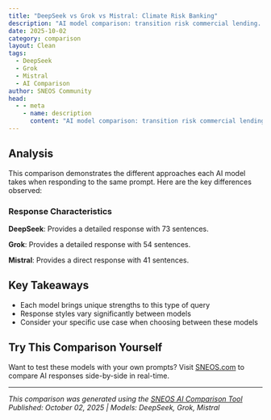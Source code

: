 ```yaml
---
title: "DeepSeek vs Grok vs Mistral: Climate Risk Banking"
description: "AI model comparison: transition risk commercial lending..."
date: 2025-10-02
category: comparison
layout: Clean
tags:
  - DeepSeek
  - Grok
  - Mistral
  - AI Comparison
author: SNEOS Community
head:
  - - meta
    - name: description
      content: "AI model comparison: transition risk commercial lending..."
---
```


<ChatComparison
  title="DeepSeek vs Grok vs Mistral: Climate Risk Banking"
  prompt="transition risk commercial lending"
  :responses='{
    "DeepSeek": "Of course. This is a critical topic in modern finance. Here is a comprehensive breakdown of **transition risk in commercial lending**.\n\n### Executive Summary\n\n**Transition Risk** is the financial risk associated with the process of adjusting to a lower-carbon economy. For commercial lenders, it\u0027s the risk that a borrower\u0027s ability to repay a loan is impaired because of climate-related policy, legal, technology, or market changes during the transition to a sustainable economy. It is distinct from *physical risk* (the risk from direct climate impacts like floods or fires).\n\n---\n\n### 1. What is Transition Risk? The Core Definition\n\nIn commercial lending, transition risk is not about the weather; it\u0027s about the **systemic shifts in the economy** driven by the response to climate change. A lender faces transition risk when the value of a loan or the creditworthiness of a borrower declines due to these shifts.\n\n### 2. The Four Key Drivers of Transition Risk\n\nLenders analyze transition risk through four primary channels:\n\n1.  **Policy \u0026 Legal Risk:**\n    *   **New Regulations:** Carbon taxes, emissions trading schemes, stricter efficiency standards, or mandates for renewable energy.\n    *   **Subsidy Shifts:** Government phasing out subsidies for fossil fuels and redirecting them to green technologies.\n    *   **Litigation:** Lawsuits against companies for failing to disclose climate risks or for their contribution to climate change.\n    *   **Lender Liability:** Potential for lenders to be held responsible for the emissions of their portfolio companies (\u0022financed emissions\u0022).\n\n2.  **Technology Risk:**\n    *   **Disruption:** Rapid advancement and cost reduction in low-carbon technologies (e.g., renewables, battery storage, electric vehicles) can make a borrower\u0027s business model obsolete.\n    *   **Example:** A lender with a portfolio of auto dealerships heavily weighted toward internal combustion engine (ICE) vehicles faces risk from the rapid adoption of EVs.\n\n3.  **Market \u0026 Sentiment Risk:**\n    *   **Changing Consumer Preferences:** Demand shifts away from carbon-intensive products and services (e.g., reduced demand for beef, petrol cars, or fossil-fuel-based energy).\n    *   **Investor Sentiment:** Investors increasingly divesting from \u0022brown\u0022 assets, leading to a higher cost of capital for carbon-intensive companies.\n    *   **Reputational Risk:** Lenders themselves can face reputational damage for financing high-emission projects, affecting their brand and customer base.\n\n4.  **Macroeconomic Risk:**\n    *   **Stranded Assets:** Assets that suffer from unanticipated or premature write-downs, devaluations, or conversion to liabilities. The classic example is fossil fuel reserves that cannot be burned if the world adheres to climate targets.\n    *   **Economic Shocks:** A disorderly transition could lead to price volatility in key commodities and broader economic instability, affecting all borrowers.\n\n---\n\n### 3. How Transition Risk Manifests in a Commercial Loan Portfolio\n\nThe risk is not theoretical; it has direct financial consequences:\n\n*   **Increased Probability of Default (PD):** A borrower\u0027s revenues fall (due to carbon taxes or lost market share) or costs rise (due to needing new technology), squeezing cash flow and making debt repayment difficult.\n*   **Increased Loss Given Default (LGD):** If a borrower defaults, the collateral backing the loan (e.g., a coal-fired power plant, an ICE vehicle fleet, an inefficient building) may have lost significant value due to being a \u0022stranded asset,\u0022 meaning the lender recovers less.\n*   **Concentration Risk:** A bank that is over-exposed to a specific high-carbon sector (e.g., oil \u0026 gas, heavy industry, traditional agriculture) is vulnerable to a systemic shock if that sector is rapidly disrupted.\n\n### 4. High-Risk Sectors in Commercial Lending\n\nLenders pay particular attention to:\n*   **Oil \u0026 Gas:** Direct exposure to carbon pricing and stranded reserves.\n*   **Utilities:** Especially those reliant on coal. Risk from renewable competition.\n*   **Automotive \u0026 Transportation:** Risk from the EV transition.\n*   **Heavy Industry:** (Cement, Steel, Chemicals) High emissions face costly retrofits.\n*   **Commercial Real Estate (CRE):** \u0022Brown buildings\u0022 face regulatory penalties, higher energy costs, and tenant flight. They may require significant capital expenditure (CapEx) for retrofitting to meet new efficiency standards.\n*   **Agriculture:** Emissions from livestock, land use, and supply chain pressures.\n\n### 5. How Lenders Are Managing Transition Risk\n\nProactive banks are integrating transition risk into their core credit processes:\n\n1.  **Climate Risk Integration into Credit Analysis:**\n    *   **Enhanced Due Diligence:** Asking borrowers for their climate transition plans, emissions data (Scope 1, 2, and 3), and exposure to carbon pricing.\n    *   **Sector-Specific Scoring:** Developing internal scoring systems to rank borrowers within a sector based on their climate preparedness.\n    *   **Covenants:** Introducing \u0022green covenants\u0022 that require borrowers to meet certain environmental performance targets or report on climate metrics.\n\n2.  **Portfolio Management \u0026 Stress Testing:**\n    *   **Climate Scenario Analysis:** Using scenarios from the NGFS (Network for Greening the Financial System) to model the impact of different transition pathways (e.g., orderly, disorderly, hot house world) on the entire loan portfolio.\n    *   **Carbon Accounting:** Measuring the **financed emissions** of their loan portfolio to understand their total exposure.\n    *   **Sector Exposure Limits:** Setting limits on lending to high-risk sectors and actively shifting the portfolio towards greener assets.\n\n3.  **Pricing the Risk:**\n    *   **Risk-Based Pricing:** Adjusting loan pricing (interest rates) to reflect the borrower\u0027s transition risk. A company with a robust transition plan may get a lower rate than a laggard.\n    *   **Green Loans \u0026 Sustainability-Linked Loans (SLLs):** SLLs offer a financial incentive (a lower interest rate) if the borrower achieves pre-agreed sustainability performance targets (SPTs), directly incentivizing a managed transition.\n\n4.  **Engagement \u0026 Transparency:**\n    *   **Client Engagement:** Working with high-risk borrowers to understand and support their transition strategies.\n    *   **Disclosure:** Reporting on their climate risk management in line with frameworks like the **Task Force on Climate-related Financial Disclosures (TCFD)** and the new **International Sustainability Standards Board (ISSB)**.\n\n---\n\n### 6. The Business Opportunity\n\nWhile a risk, the transition also presents a significant opportunity for lenders:\n\n*   **New Lending Markets:** Financing renewable energy projects, green buildings, sustainable infrastructure, and circular economy business models.\n*   **Advisory Services:** Helping clients navigate the transition.\n*   **Enhanced Reputation:** Positioning the bank as a leader in sustainable finance, attracting new clients and investors.\n\n### Conclusion\n\nFor commercial lenders, **transition risk is now a fundamental component of credit risk.** Ignoring it is akin to ignoring interest rate or counterparty risk. Banks that successfully measure, manage, and price transition risk will not only protect their balance sheets but will also be best positioned to thrive in the emerging low-carbon economy.",
    "Grok": "Transition risk in the context of commercial lending refers to the financial risks faced by lenders and borrowers due to the shift towards a low-carbon, sustainable economy. This risk arises from policy, legal, technological, market, and reputational changes associated with mitigating and adapting to climate change. In commercial lending, transition risk can impact the creditworthiness of borrowers, the value of collateral, and the overall stability of a lender\u0027s loan portfolio.\n\n### Key Components of Transition Risk in Commercial Lending\n1. **Policy and Legal Risks**:\n   - Governments worldwide are implementing stricter environmental regulations, carbon pricing, and emissions reduction targets. Businesses that fail to adapt to these policies may face fines, restrictions, or higher operational costs, impacting their ability to repay loans.\n   - For example, a commercial borrower in a high-emission industry (e.g., fossil fuels) may struggle with profitability if carbon taxes are imposed, increasing the risk of default.\n\n2. **Technology Risks**:\n   - The rapid adoption of green technologies can render existing technologies or business models obsolete. Companies that fail to innovate or transition to sustainable practices may lose market share, affecting their financial stability and ability to service debt.\n   - For lenders, this means potential losses on loans to businesses heavily reliant on outdated technologies (e.g., coal-fired power plants).\n\n3. **Market Risks**:\n   - Shifts in consumer and investor preferences towards sustainability can impact demand for certain products and services. Companies slow to adapt may experience declining revenues, affecting their loan repayment capacity.\n   - Lenders may also see a decrease in the value of collateral (e.g., real estate tied to carbon-intensive industries) due to market devaluation.\n\n4. **Reputational Risks**:\n   - Borrowers or lenders associated with environmentally harmful activities may face reputational damage, leading to loss of business or investor confidence. This can indirectly affect creditworthiness or access to capital.\n   - Lenders themselves may face scrutiny for financing carbon-intensive industries, potentially impacting their own funding costs or shareholder relations.\n\n### Implications for Commercial Lending\n- **Credit Risk Assessment**:\n  Lenders need to integrate transition risk into their credit risk models. This involves assessing borrowers\u2019 exposure to climate-related policies, their sustainability strategies, and their ability to adapt to a changing economic landscape.\n\n- **Portfolio Management**:\n  Banks and financial institutions must evaluate their exposure to high-risk sectors (e.g., oil and gas, manufacturing) and diversify their portfolios to include more loans to sustainable businesses or industries aligned with the transition to a green economy.\n\n- **Pricing and Terms**:\n  Lenders may adjust loan pricing (e.g., higher interest rates) or impose stricter terms for borrowers in carbon-intensive industries to account for the increased risk of default or asset devaluation.\n\n- **Regulatory and Disclosure Requirements**:\n  Financial regulators are increasingly mandating climate risk disclosures (e.g., Task Force on Climate-related Financial Disclosures - TCFD). Lenders must assess and report transition risks in their portfolios, which can influence lending practices and capital allocation.\n\n- **Opportunities in Green Financing**:\n  Transition risks also present opportunities for lenders to finance renewable energy projects, energy efficiency upgrades, and other sustainable initiatives. Green loans and sustainability-linked loans are becoming popular tools to support borrowers in their transition efforts.\n\n### Example Scenarios\n1. A commercial bank has a significant loan portfolio tied to a fossil fuel company. As governments implement stricter carbon emission regulations, the company\u2019s revenues decline, impairing its ability to repay the loan. The bank faces increased credit risk and potential losses.\n2. A lender finances a real estate developer whose properties are in an area that becomes less desirable due to environmental policies or changing market preferences for sustainable buildings. The collateral value drops, increasing the loan-to-value ratio and the risk of loss in case of default.\n\n### Mitigation Strategies for Lenders\n- **Enhanced Due Diligence**: Incorporate environmental, social, and governance (ESG) factors into the underwriting process to better understand borrowers\u2019 exposure to transition risks.\n- **Scenario Analysis and Stress Testing**: Use climate-related scenarios to assess the potential impact of transition risks on loan portfolios under different policy and market conditions.\n- **Engagement with Borrowers**: Collaborate with clients to develop transition plans, offering expertise or incentives for adopting sustainable practices.\n- **Diversification**: Reduce concentration risk by lending to a broader range of industries, including those less exposed to transition risks.\n- **Capacity Building**: Train staff and develop tools to better assess and manage climate-related risks in lending decisions.\n\n### Conclusion\nTransition risk is a critical consideration for commercial lending as the world moves toward a more sustainable economy. Lenders must proactively assess and manage these risks to protect their portfolios while also seizing opportunities to support the transition through innovative financing solutions. Failing to address transition risks can lead to financial losses, regulatory penalties, and reputational damage, while proactive strategies can position lenders as leaders in sustainable finance.",
    "Mistral": "Transition risk in commercial lending refers to the financial risks associated with the shift towards a low-carbon economy. This transition is driven by regulatory changes, technological advancements, market trends, and societal pressures aimed at mitigating climate change. For commercial lenders, transition risk can manifest in several ways:\n\n1. **Regulatory Risk**: Changes in laws and regulations aimed at reducing greenhouse gas emissions can impact the profitability of certain industries. For example, stricter emissions standards or carbon pricing mechanisms can increase operating costs for businesses in high-emitting sectors.\n\n2. **Technological Risk**: Advances in technology can make certain business models obsolete. For instance, the rise of renewable energy sources can reduce the demand for fossil fuels, affecting companies in the oil and gas sector.\n\n3. **Market Risk**: Shifts in consumer preferences and market demand can also pose a risk. As consumers become more environmentally conscious, they may prefer products and services that are more sustainable, affecting the revenue of companies that are not adapting.\n\n4. **Reputational Risk**: Companies that are perceived as not aligning with environmental goals may face reputational risks, which can affect their ability to attract customers, investors, and talent.\n\n5. **Stranded Assets**: Assets that become obsolete or non-performing before the end of their useful or economic life due to changes in regulation, market forces, or technological progress. For example, coal-fired power plants may become stranded assets as the world shifts towards renewable energy.\n\n### Mitigating Transition Risk in Commercial Lending\n\n1. **Risk Assessment**: Conduct thorough risk assessments that include an evaluation of transition risks. This may involve scenario analysis to understand how different regulatory, technological, and market changes could impact borrowers.\n\n2. **Diversification**: Diversify the lending portfolio to reduce exposure to high-risk sectors. This can help spread risk and ensure that the lender is not overly dependent on any single industry.\n\n3. **Sustainable Lending Practices**: Incorporate sustainability criteria into lending decisions. This can include preferential terms for companies that are actively transitioning to more sustainable practices or investing in green technologies.\n\n4. **Engagement with Borrowers**: Engage with borrowers to understand their transition plans and provide support where possible. This can include offering advisory services or financing for sustainable projects.\n\n5. **Regulatory Compliance**: Stay informed about regulatory changes and ensure that lending practices comply with new environmental standards and guidelines.\n\n6. **Investment in Green Technologies**: Encourage and support borrowers in investing in green technologies and sustainable practices. This can help them adapt to the changing landscape and reduce their transition risk.\n\n7. **Transparency and Reporting**: Enhance transparency and reporting on the environmental impact of lending activities. This can help build trust with stakeholders and demonstrate a commitment to sustainability.\n\n### Example Scenarios\n\n- **Energy Sector**: A commercial lender with a significant portfolio in the coal industry may face transition risk as regulations tighten and demand for renewable energy increases. The lender may need to diversify its portfolio and support borrowers in transitioning to cleaner energy sources.\n\n- **Automotive Industry**: A lender with exposure to traditional automotive manufacturers may face risk as the market shifts towards electric vehicles. The lender may need to assess the borrower\u0027s plans for adapting to this change and consider supporting investments in electric vehicle technology.\n\nBy proactively managing transition risk, commercial lenders can ensure the long-term sustainability of their portfolios and contribute to the broader goal of a low-carbon economy."
  }'
  published-date="09:37"
/>

## Analysis

This comparison demonstrates the different approaches each AI model takes when responding to the same prompt. Here are the key differences observed:

### Response Characteristics

**DeepSeek**: Provides a detailed response with 73 sentences. 

**Grok**: Provides a detailed response with 54 sentences. 

**Mistral**: Provides a direct response with 41 sentences. 

## Key Takeaways

- Each model brings unique strengths to this type of query
- Response styles vary significantly between models
- Consider your specific use case when choosing between these models

## Try This Comparison Yourself

Want to test these models with your own prompts? Visit [SNEOS.com](https://sneos.com) to compare AI responses side-by-side in real-time.

---

*This comparison was generated using the [SNEOS AI Comparison Tool](https://sneos.com)*
*Published: October 02, 2025 | Models: DeepSeek, Grok, Mistral*
